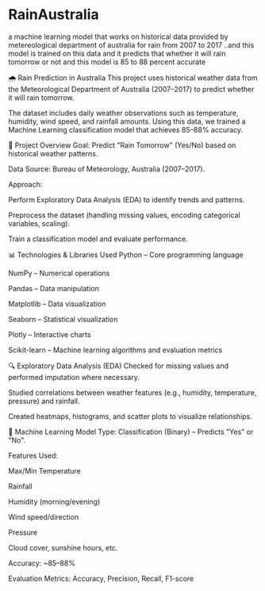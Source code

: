 # RainAustralia
a machine learning model that works on historical data provided by metereological  department of australia for rain from 2007 to 2017 ..and this model is trained on this data and it predicts that whether it will rain tomorrow or not and this model is 85 to 88 percent accurate 

🌧 Rain Prediction in Australia
This project uses historical weather data from the Meteorological Department of Australia (2007–2017) to predict whether it will rain tomorrow.

The dataset includes daily weather observations such as temperature, humidity, wind speed, and rainfall amounts. Using this data, we trained a Machine Learning classification model that achieves 85–88% accuracy.

📂 Project Overview
Goal: Predict "Rain Tomorrow" (Yes/No) based on historical weather patterns.

Data Source: Bureau of Meteorology, Australia (2007–2017).

Approach:

Perform Exploratory Data Analysis (EDA) to identify trends and patterns.

Preprocess the dataset (handling missing values, encoding categorical variables, scaling).

Train a classification model and evaluate performance.

📊 Technologies & Libraries Used
Python – Core programming language

NumPy – Numerical operations

Pandas – Data manipulation

Matplotlib – Data visualization

Seaborn – Statistical visualization

Plotly – Interactive charts

Scikit-learn – Machine learning algorithms and evaluation metrics

🔍 Exploratory Data Analysis (EDA)
Checked for missing values and performed imputation where necessary.

Studied correlations between weather features (e.g., humidity, temperature, pressure) and rainfall.

Created heatmaps, histograms, and scatter plots to visualize relationships.

🤖 Machine Learning Model
Type: Classification (Binary) – Predicts "Yes" or "No".

Features Used:

Max/Min Temperature

Rainfall

Humidity (morning/evening)

Wind speed/direction

Pressure

Cloud cover, sunshine hours, etc.

Accuracy: ~85–88%

Evaluation Metrics: Accuracy, Precision, Recall, F1-score
